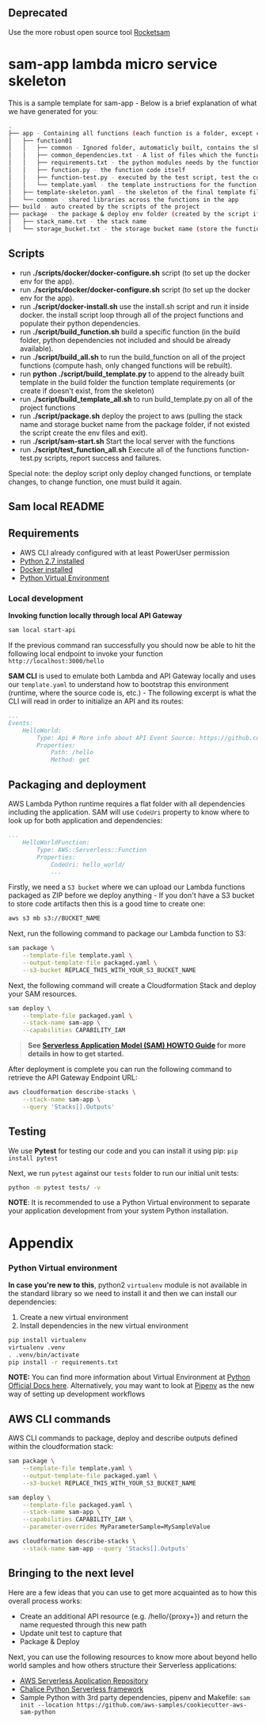 ## Deprecated
Use the more robust open source tool [Rocketsam](https://www.npmjs.com/package/rocketsam)


# sam-app lambda micro service skeleton

This is a sample template for sam-app - Below is a brief explanation of what we have generated for you:

```bash
.
├── app - Containing all functions (each function is a folder, except common)
│   ├── function01
│   │   ├── common - Ignored folder, automaticly built, contains the shared libraries the function needs
│   │   ├── common_dependencies.txt - A list of files which the function needs from the common folder (can include sub folders in the common folder as well).
│   │   ├── requirements.txt - the python modules needs by the function
│   │   ├── function.py - the function code itself
│   │   ├── function-test.py - executed by the test script, test the core of the function, and return exit code (0 is success)
│   │   └── template.yaml - the template instructions for the function (will be use to append to the resulting template the function part)
│   ├── template-skeleton.yaml - the skeleton of the final template file use to deploy to aws
│   └── common - shared libraries across the functions in the app
├── build - auto created by the scripts of the project
├── package - the package & deploy env folder (created by the script if not exist)
│   ├── stack_name.txt - the stack name
│   └── storage_bucket.txt - the storage bucket name (store the functions before deployment)

```

## Scripts
* run **./scripts/docker/docker-configure.sh** script (to set up the docker env for the app).
* run **./scripts/docker/docker-configure.sh** script (to set up the docker env for the app).
* run **./script/docker-install.sh** use the install.sh script and run it inside docker. the install script loop through all of the project functions and populate their python dependencies.
* run **./script/build_function.sh** build a specific function (in the build folder, python dependencies not included and should be already available).
* run **./script/build_all.sh** to run the build_function on all of the project functions (compute hash, only changed functions will be rebuilt).
* run **python ./script/build_template.py** to append to the already built template in the build folder the function template requirements (or create if doesn't exist, from the skeleton)
* run **./script/build_template_all.sh** to run build_template.py on all of the project functions
* run **./script/package.sh** deploy the project to aws (pulling the stack name and storage bucket name from the package folder, if not existed the script create the env files and exit).
* run **./script/sam-start.sh** Start the local server with the functions
* run **./script/test_function_all.sh** Execute all of the functions function-test.py scripts, report success and failures.

Special note: the deploy script only deploy changed functions, or template changes, to change function, one must build it again.

## Sam local README

## Requirements

* AWS CLI already configured with at least PowerUser permission
* [Python 2.7 installed](https://www.python.org/downloads/)
* [Docker installed](https://www.docker.com/community-edition)
* [Python Virtual Environment](http://docs.python-guide.org/en/latest/dev/virtualenvs/)


### Local development

**Invoking function locally through local API Gateway**

```bash
sam local start-api
```

If the previous command ran successfully you should now be able to hit the following local endpoint to invoke your function `http://localhost:3000/hello`

**SAM CLI** is used to emulate both Lambda and API Gateway locally and uses our `template.yaml` to understand how to bootstrap this environment (runtime, where the source code is, etc.) - The following excerpt is what the CLI will read in order to initialize an API and its routes:

```yaml
...
Events:
    HelloWorld:
        Type: Api # More info about API Event Source: https://github.com/awslabs/serverless-application-model/blob/master/versions/2016-10-31.md#api
        Properties:
            Path: /hello
            Method: get
```

## Packaging and deployment

AWS Lambda Python runtime requires a flat folder with all dependencies including the application. SAM will use `CodeUri` property to know where to look up for both application and dependencies:

```yaml
...
    HelloWorldFunction:
        Type: AWS::Serverless::Function
        Properties:
            CodeUri: hello_world/
            ...
```

Firstly, we need a `S3 bucket` where we can upload our Lambda functions packaged as ZIP before we deploy anything - If you don't have a S3 bucket to store code artifacts then this is a good time to create one:

```bash
aws s3 mb s3://BUCKET_NAME
```

Next, run the following command to package our Lambda function to S3:

```bash
sam package \
    --template-file template.yaml \
    --output-template-file packaged.yaml \
    --s3-bucket REPLACE_THIS_WITH_YOUR_S3_BUCKET_NAME
```

Next, the following command will create a Cloudformation Stack and deploy your SAM resources.

```bash
sam deploy \
    --template-file packaged.yaml \
    --stack-name sam-app \
    --capabilities CAPABILITY_IAM
```

> **See [Serverless Application Model (SAM) HOWTO Guide](https://github.com/awslabs/serverless-application-model/blob/master/HOWTO.md) for more details in how to get started.**

After deployment is complete you can run the following command to retrieve the API Gateway Endpoint URL:

```bash
aws cloudformation describe-stacks \
    --stack-name sam-app \
    --query 'Stacks[].Outputs'
``` 

## Testing

We use **Pytest** for testing our code and you can install it using pip: ``pip install pytest`` 

Next, we run `pytest` against our `tests` folder to run our initial unit tests:

```bash
python -m pytest tests/ -v
```

**NOTE**: It is recommended to use a Python Virtual environment to separate your application development from  your system Python installation.

# Appendix

### Python Virtual environment
**In case you're new to this**, python2 `virtualenv` module is not available in the standard library so we need to install it and then we can install our dependencies:

1. Create a new virtual environment
2. Install dependencies in the new virtual environment

```bash
pip install virtualenv
virtualenv .venv
. .venv/bin/activate
pip install -r requirements.txt
```


**NOTE:** You can find more information about Virtual Environment at [Python Official Docs here](https://docs.python.org/3/tutorial/venv.html). Alternatively, you may want to look at [Pipenv](https://github.com/pypa/pipenv) as the new way of setting up development workflows
## AWS CLI commands

AWS CLI commands to package, deploy and describe outputs defined within the cloudformation stack:

```bash
sam package \
    --template-file template.yaml \
    --output-template-file packaged.yaml \
    --s3-bucket REPLACE_THIS_WITH_YOUR_S3_BUCKET_NAME

sam deploy \
    --template-file packaged.yaml \
    --stack-name sam-app \
    --capabilities CAPABILITY_IAM \
    --parameter-overrides MyParameterSample=MySampleValue

aws cloudformation describe-stacks \
    --stack-name sam-app --query 'Stacks[].Outputs'
```

## Bringing to the next level

Here are a few ideas that you can use to get more acquainted as to how this overall process works:

* Create an additional API resource (e.g. /hello/{proxy+}) and return the name requested through this new path
* Update unit test to capture that
* Package & Deploy

Next, you can use the following resources to know more about beyond hello world samples and how others structure their Serverless applications:

* [AWS Serverless Application Repository](https://aws.amazon.com/serverless/serverlessrepo/)
* [Chalice Python Serverless framework](https://github.com/aws/chalice)
* Sample Python with 3rd party dependencies, pipenv and Makefile: ``sam init --location https://github.com/aws-samples/cookiecutter-aws-sam-python``
